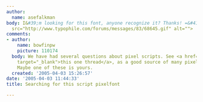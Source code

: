 ```yaml
---
author:
  name: asefalkman
body: I&#39;m looking for this font, anyone recognize it? Thanks! =&#41; <BR><img
  src="http://www.typophile.com/forums/messages/83/68645.gif" alt="">
comments:
- author:
    name: bowfinpw
    picture: 110174
  body: We have had several questions about pixel scripts. See <a href="http://www.typophile.com/forums/messages/83/4860.html"
    target="_blank">this one thread</a>, as a good source of many pixel script suggestions.
    Maybe one of these is yours.
  created: '2005-04-03 15:26:57'
date: '2005-04-03 11:44:33'
title: Searching for this script pixelfont

---
```

